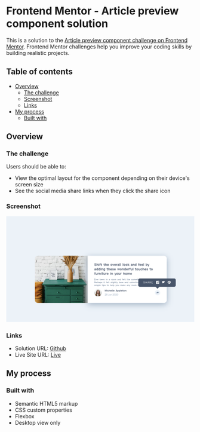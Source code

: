 # Frontend Mentor - Article preview component solution

This is a solution to the [Article preview component challenge on Frontend Mentor](https://www.frontendmentor.io/challenges/article-preview-component-dYBN_pYFT). Frontend Mentor challenges help you improve your coding skills by building realistic projects. 

## Table of contents

- [Overview](#overview)
  - [The challenge](#the-challenge)
  - [Screenshot](#screenshot)
  - [Links](#links)
- [My process](#my-process)
  - [Built with](#built-with)

## Overview

### The challenge

Users should be able to:

- View the optimal layout for the component depending on their device's screen size
- See the social media share links when they click the share icon

### Screenshot

![Desktop view](./images/desktop.png)

### Links

- Solution URL: [Github](https://github.com/karthisp/article-preview-component)
- Live Site URL: [Live](https://karthisp.github.io/article-preview-component/)

## My process

### Built with

- Semantic HTML5 markup
- CSS custom properties
- Flexbox
- Desktop view only